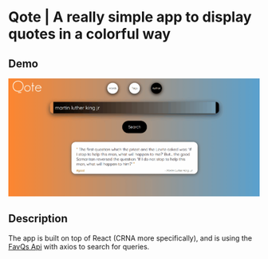 # Qote | A really simple app to display quotes in a colorful way

## Demo 
![](demo.gif)

## Description
The app is built on top of React (CRNA more specifically), and is using the [FavQs Api](https://favqs.com/) with axios to search for queries.
